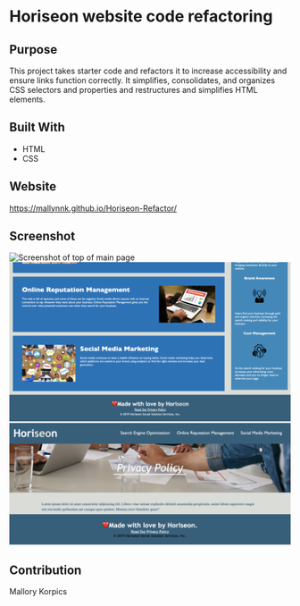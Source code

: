 # Horiseon website code refactoring

## Purpose
This project takes starter code and refactors it to increase accessibility and ensure links function correctly. It simplifies, consolidates, and organizes CSS selectors and properties and restructures and simplifies HTML elements.

## Built With 
* HTML
* CSS

## Website
https://mallynnk.github.io/Horiseon-Refactor/

## Screenshot
 ![Screenshot of top of main page](Develop/assets/images/top-of-main-page.png)
 ![Screenshot of bottom of main page](Develop/assets/images/bottom-of-main-page.png)
 ![Screenshot of privacy policy page](Develop/assets/images/privacy-policy-page.png)

## Contribution 
Mallory Korpics